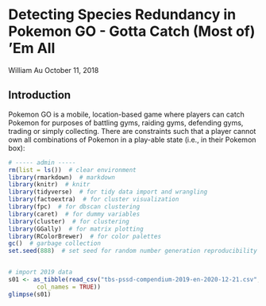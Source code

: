 Detecting Species Redundancy in Pokemon GO - Gotta Catch (Most of) ’Em
All
================
William Au
October 11, 2018

## Introduction

Pokemon GO is a mobile, location-based game where players can catch
Pokemon for purposes of battling gyms, raiding gyms, defending gyms,
trading or simply collecting. There are constraints such that a player
cannot own all combinations of Pokemon in a play-able state (i.e., in
their Pokemon box):

``` r
# ----- admin -----
rm(list = ls())  # clear environment
library(rmarkdown)  # markdown
library(knitr)  # knitr
library(tidyverse)  # for tidy data import and wrangling
library(factoextra)  # for cluster visualization
library(fpc)  # for dbscan clustering
library(caret)  # for dummy variables
library(cluster)  # for clustering
library(GGally)  # for matrix plotting
library(RColorBrewer)  # for color palettes
gc()  # garbage collection
set.seed(888)  # set seed for random number generation reproducibility


# import 2019 data
s01 <- as_tibble(read_csv("tbs-pssd-compendium-2019-en-2020-12-21.csv", 
        col_names = TRUE))
glimpse(s01)
```
